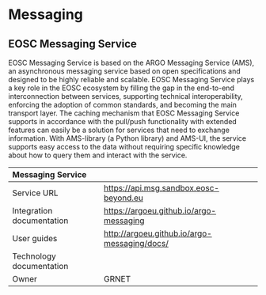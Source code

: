 # Messaging

## EOSC Messaging Service

EOSC Messaging Service is based on the ARGO Messaging Service (AMS), an asynchronous messaging service based on open specifications and designed to be highly reliable and scalable. EOSC Messaging Service plays a key role in the EOSC ecosystem by filling the gap in the end-to-end interconnection between services, supporting technical interoperability, enforcing the adoption of common standards, and becoming the main transport layer. The caching mechanism that EOSC Messaging Service supports in accordance with the pull/push functionality with extended features can easily be a solution for services that need to exchange information. With AMS-library (a Python library) and AMS-UI, the service supports easy access to the data without requiring specific knowledge about how to query them and interact with the service.

| Messaging Service         |                                                |
| :------------------------ | :--------------------------------------------- |
| Service URL               | <https://api.msg.sandbox.eosc-beyond.eu>       |
| Integration documentation | <https://argoeu.github.io/argo-messaging>      |
| User guides               | <http://argoeu.github.io/argo-messaging/docs/> |
| Technology documentation  |                                                |
| Owner                     | GRNET                                          |
